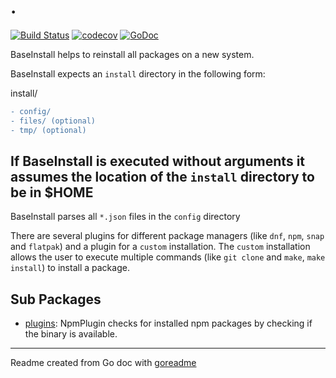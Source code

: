 # .

[![Build Status](https://travis-ci.org/magbeat/base-install.svg?branch=master)](https://travis-ci.org/magbeat/base-install)
[![codecov](https://codecov.io/gh/magbeat/base-install/branch/master/graph/badge.svg)](https://codecov.io/gh/magbeat/base-install)
[![GoDoc](https://img.shields.io/badge/pkg.go.dev-doc-blue)](http://pkg.go.dev/github.com/magbeat/base-install)

BaseInstall helps to reinstall all packages on a new system.

BaseInstall expects an `install` directory in the following form:

install/

```diff
- config/
- files/ (optional)
- tmp/ (optional)
```

## If BaseInstall is executed without arguments it assumes the location of the `install` directory to be in $HOME

BaseInstall parses all `*.json` files in the `config` directory

There are several plugins for different package managers (like `dnf`, `npm`, `snap` and `flatpak`) and a plugin for a `custom` installation.
The `custom` installation allows the user to execute multiple commands (like `git clone` and `make`, `make install`) to install a package.

## Sub Packages

* [plugins](./plugins): NpmPlugin checks for installed npm packages by checking if the binary is available.

---
Readme created from Go doc with [goreadme](https://github.com/posener/goreadme)
